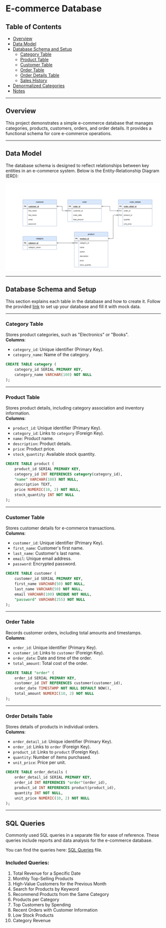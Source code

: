 # E-commerce Database

## Table of Contents

- [Overview](#overview)
- [Data Model](#data-model)
- [Database Schema and Setup](#database-schema-and-setup)
  - [Category Table](#category-table)
  - [Product Table](#product-table)
  - [Customer Table](#customer-table)
  - [Order Table](#order-table)
  - [Order Details Table](#order-details-table)
  - [Sales History](./sales-history.md)
- [Denormalized Categories](./denormalized-categories.md)
- [Notes](#notes)

---

## Overview

This project demonstrates a simple e-commerce database that manages categories, products, customers, orders, and order details. It provides a functional schema for core e-commerce operations.

---

## Data Model

The database schema is designed to reflect relationships between key entities in an e-commerce system. Below is the Entity-Relationship Diagram (ERD):

![ER Diagram](./ecommerce-ERD.drawio.png)

---

## Database Schema and Setup

This section explains each table in the database and how to create it. Follow the provided [link](./setup.md) to set up your database and fill it with mock data.

---

### Category Table

Stores product categories, such as "Electronics" or "Books".  
**Columns**:

- `category_id`: Unique identifier (Primary Key).
- `category_name`: Name of the category.

```sql
CREATE TABLE category (
    category_id SERIAL PRIMARY KEY,
    category_name VARCHAR(100) NOT NULL
);
```

---

### Product Table

Stores product details, including category association and inventory information.  
**Columns**:

- `product_id`: Unique identifier (Primary Key).
- `category_id`: Links to `category` (Foreign Key).
- `name`: Product name.
- `description`: Product details.
- `price`: Product price.
- `stock_quantity`: Available stock quantity.

```sql
CREATE TABLE product (
    product_id SERIAL PRIMARY KEY,
    category_id INT REFERENCES category(category_id),
    "name" VARCHAR(100) NOT NULL,
    description TEXT,
    price NUMERIC(10, 2) NOT NULL,
    stock_quantity INT NOT NULL
);
```

---

### Customer Table

Stores customer details for e-commerce transactions.  
**Columns**:

- `customer_id`: Unique identifier (Primary Key).
- `first_name`: Customer's first name.
- `last_name`: Customer's last name.
- `email`: Unique email address.
- `password`: Encrypted password.

```sql
CREATE TABLE customer (
    customer_id SERIAL PRIMARY KEY,
    first_name VARCHAR(50) NOT NULL,
    last_name VARCHAR(50) NOT NULL,
    email VARCHAR(100) UNIQUE NOT NULL,
    "password" VARCHAR(255) NOT NULL
);
```

---

### Order Table

Records customer orders, including total amounts and timestamps.  
**Columns**:

- `order_id`: Unique identifier (Primary Key).
- `customer_id`: Links to `customer` (Foreign Key).
- `order_date`: Date and time of the order.
- `total_amount`: Total cost of the order.

```sql
CREATE TABLE "order" (
    order_id SERIAL PRIMARY KEY,
    customer_id INT REFERENCES customer(customer_id),
    order_date TIMESTAMP NOT NULL DEFAULT NOW(),
    total_amount NUMERIC(10, 2) NOT NULL
);
```

---

### Order Details Table

Stores details of products in individual orders.  
**Columns**:

- `order_detail_id`: Unique identifier (Primary Key).
- `order_id`: Links to `order` (Foreign Key).
- `product_id`: Links to `product` (Foreign Key).
- `quantity`: Number of items purchased.
- `unit_price`: Price per unit.

```sql
CREATE TABLE order_details (
    order_detail_id SERIAL PRIMARY KEY,
    order_id INT REFERENCES "order"(order_id),
    product_id INT REFERENCES product(product_id),
    quantity INT NOT NULL,
    unit_price NUMERIC(10, 2) NOT NULL
);
```

---

## SQL Queries

Commonly used SQL queries in a separate file for ease of reference. These queries include reports and data analysis for the e-commerce database.

You can find the queries here: [SQL Queries](./queries.md) file.

### Included Queries:

1. Total Revenue for a Specific Date
2. Monthly Top-Selling Products
3. High-Value Customers for the Previous Month
4. Search for Products by Keyword
5. Recommend Products from the Same Category
6. Products per Category
7. Top Customers by Spending
8. Recent Orders with Customer Information
9. Low Stock Products
10. Category Revenue
